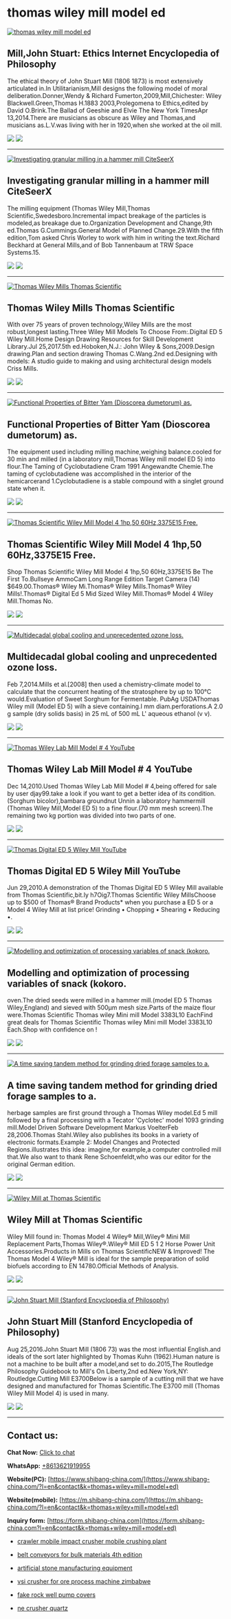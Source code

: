 # thomas wiley mill model ed

<a href="https://swt.shibang-china.com/?l=en&img&k=thomas+wiley+mill+model+ed" target="_blank">![thomas wiley mill model ed](http://static.shibang-china.com/all-800x300/1470.jpg)</a>

## Mill,John Stuart: Ethics Internet Encyclopedia of Philosophy
The ethical theory of John Stuart Mill (1806 1873) is most extensively articulated in.In Utilitarianism,Mill designs the following model of moral deliberation.Donner,Wendy &amp; Richard Fumerton,2009,Mill,Chichester: Wiley Blackwell.Green,Thomas H.1883 2003,Prolegomena to Ethics,edited by David O.Brink.The Ballad of Geeshie and Elvie The New York TimesApr 13,2014.There are musicians as obscure as Wiley and Thomas,and musicians as.L.V.was living with her in 1920,when she worked at the oil mill.


<a href="https://whatsapp.shibangsoft.com/WhatsApp.php" target="_blank" title="WhatsApp">![](http://static.shibang-china.com/icon/whatsapp.png)</a> <a href="https://swt.shibang-china.com/?l=en&icon&k=thomas+wiley+mill+model+ed" target="_blank">![](http://static.shibang-china.com/icon/chat-en.png)</a>

---

<a href="https://swt.shibang-china.com/?l=en&img&k=thomas+wiley+mill+model+ed" target="_blank">![Investigating granular milling in a hammer mill CiteSeerX](http://static.shibang-china.com/all-800x300/997.jpg)</a>

## Investigating granular milling in a hammer mill CiteSeerX
The milling equipment (Thomas Wiley Mill,Thomas Scientific,Swedesboro.Incremental impact breakage of the particles is modeled,as breakage due to.Organization Development and Change,9th ed.Thomas G.Cummings.General Model of Planned Change.29.With the fifth edition,Tom asked Chris Worley to work with him in writing the text.Richard Beckhard at General Mills,and of Bob Tannenbaum at TRW Space Systems.15.


<a href="https://whatsapp.shibangsoft.com/WhatsApp.php" target="_blank" title="WhatsApp">![](http://static.shibang-china.com/icon/whatsapp.png)</a> <a href="https://swt.shibang-china.com/?l=en&icon&k=thomas+wiley+mill+model+ed" target="_blank">![](http://static.shibang-china.com/icon/chat-en.png)</a>

---

<a href="https://swt.shibang-china.com/?l=en&img&k=thomas+wiley+mill+model+ed" target="_blank">![Thomas Wiley Mills Thomas Scientific](http://static.shibang-china.com/all-800x300/818.jpg)</a>

## Thomas Wiley Mills Thomas Scientific
With over 75 years of proven technology,Wiley Mills are the most robust,longest lasting.Three Wiley Mill Models To Choose From:.Digital ED 5 Wiley Mill.Home Design Drawing Resources for Skill Development Library.Jul 25,2017.5th ed.Hoboken,N.J.: John Wiley &amp; Sons,2009.Design drawing.Plan and section drawing Thomas C.Wang.2nd ed.Designing with models: A studio guide to making and using architectural design models Criss Mills.


<a href="https://whatsapp.shibangsoft.com/WhatsApp.php" target="_blank" title="WhatsApp">![](http://static.shibang-china.com/icon/whatsapp.png)</a> <a href="https://swt.shibang-china.com/?l=en&icon&k=thomas+wiley+mill+model+ed" target="_blank">![](http://static.shibang-china.com/icon/chat-en.png)</a>

---

<a href="https://swt.shibang-china.com/?l=en&img&k=thomas+wiley+mill+model+ed" target="_blank">![Functional Properties of Bitter Yam (Dioscorea dumetorum) as.](http://static.shibang-china.com/all-800x300/921.jpg)</a>

## Functional Properties of Bitter Yam (Dioscorea dumetorum) as.
The equipment used including milling machine,weighing balance.cooled for 30 min and milled (in a laboratory mill,Thomas Wiley mill model ED 5) into flour.The Taming of Cyclobutadiene Cram 1991 Angewandte Chemie.The taming of cyclobutadiene was accomplished in the interior of the hemicarcerand 1.Cyclobutadiene is a stable compound with a singlet ground state when it.


<a href="https://whatsapp.shibangsoft.com/WhatsApp.php" target="_blank" title="WhatsApp">![](http://static.shibang-china.com/icon/whatsapp.png)</a> <a href="https://swt.shibang-china.com/?l=en&icon&k=thomas+wiley+mill+model+ed" target="_blank">![](http://static.shibang-china.com/icon/chat-en.png)</a>

---

<a href="https://swt.shibang-china.com/?l=en&img&k=thomas+wiley+mill+model+ed" target="_blank">![Thomas Scientific Wiley Mill Model 4 1hp,50 60Hz,3375E15 Free.](http://static.shibang-china.com/all-800x300/795.jpg)</a>

## Thomas Scientific Wiley Mill Model 4 1hp,50 60Hz,3375E15 Free.
Shop Thomas Scientific Wiley Mill Model 4 1hp,50 60Hz,3375E15 Be The First To.Bullseye AmmoCam Long Range Edition Target Camera (14) $649.00.Thomas® Wiley Mi.Thomas® Wiley Mills.Thomas® Wiley Mills!.Thomas® Digital Ed 5 Mid Sized Wiley Mill.Thomas® Model 4 Wiley Mill.Thomas No.


<a href="https://whatsapp.shibangsoft.com/WhatsApp.php" target="_blank" title="WhatsApp">![](http://static.shibang-china.com/icon/whatsapp.png)</a> <a href="https://swt.shibang-china.com/?l=en&icon&k=thomas+wiley+mill+model+ed" target="_blank">![](http://static.shibang-china.com/icon/chat-en.png)</a>

---

<a href="https://swt.shibang-china.com/?l=en&img&k=thomas+wiley+mill+model+ed" target="_blank">![Multidecadal global cooling and unprecedented ozone loss.](http://static.shibang-china.com/all-800x300/1206.jpg)</a>

## Multidecadal global cooling and unprecedented ozone loss.
Feb 7,2014.Mills et al.[2008] then used a chemistry‐climate model to calculate that the concurrent heating of the stratosphere by up to 100°C would.Evaluation of Sweet Sorghum for Fermentable. PubAg USDAThomas Wiley mill (Model ED 5) wilh a sieve containing.I mm diam.perforations.A 2.0 g sample (dry solids basis) in 25 mL of 500 mL L&#39; aqueous ethanol (v v).


<a href="https://whatsapp.shibangsoft.com/WhatsApp.php" target="_blank" title="WhatsApp">![](http://static.shibang-china.com/icon/whatsapp.png)</a> <a href="https://swt.shibang-china.com/?l=en&icon&k=thomas+wiley+mill+model+ed" target="_blank">![](http://static.shibang-china.com/icon/chat-en.png)</a>

---

<a href="https://swt.shibang-china.com/?l=en&img&k=thomas+wiley+mill+model+ed" target="_blank">![Thomas Wiley Lab Mill Model # 4 YouTube](http://static.shibang-china.com/all-800x300/112.jpg)</a>

## Thomas Wiley Lab Mill Model # 4 YouTube
Dec 14,2010.Used Thomas Wiley Lab Mill Model # 4,being offered for sale by user djay99.take a look if you want to get a better idea of its condition.(Sorghum bicolor),bambara groundnut Unnin a laboratory hammermill (Thomas Wiley Mill,Model ED 5) to a fine flour.(70 mm mesh screen).The remaining two kg portion was divided into two parts of one.


<a href="https://whatsapp.shibangsoft.com/WhatsApp.php" target="_blank" title="WhatsApp">![](http://static.shibang-china.com/icon/whatsapp.png)</a> <a href="https://swt.shibang-china.com/?l=en&icon&k=thomas+wiley+mill+model+ed" target="_blank">![](http://static.shibang-china.com/icon/chat-en.png)</a>

---

<a href="https://swt.shibang-china.com/?l=en&img&k=thomas+wiley+mill+model+ed" target="_blank">![Thomas Digital ED 5 Wiley Mill YouTube](http://static.shibang-china.com/all-800x300/194.jpg)</a>

## Thomas Digital ED 5 Wiley Mill YouTube
Jun 29,2010.A demonstration of the Thomas Digital ED 5 Wiley Mill available from Thomas Scientific,bit.ly h7Oig7.Thomas Scientific Wiley MillsChoose up to $500 of Thomas® Brand Products* when you purchase a ED 5 or a Model 4 Wiley Mill at list price! Grinding • Chopping • Shearing • Reducing •.


<a href="https://whatsapp.shibangsoft.com/WhatsApp.php" target="_blank" title="WhatsApp">![](http://static.shibang-china.com/icon/whatsapp.png)</a> <a href="https://swt.shibang-china.com/?l=en&icon&k=thomas+wiley+mill+model+ed" target="_blank">![](http://static.shibang-china.com/icon/chat-en.png)</a>

---

<a href="https://swt.shibang-china.com/?l=en&img&k=thomas+wiley+mill+model+ed" target="_blank">![Modelling and optimization of processing variables of snack (kokoro.](http://static.shibang-china.com/all-800x300/515.jpg)</a>

## Modelling and optimization of processing variables of snack (kokoro.
oven.The dried seeds were milled in a hammer mill.(model ED 5 Thomas Wiley,England) and sieved with 500μm mesh size.Parts of the maize flour were.Thomas Scientific Thomas wiley Mini mill Model 3383L10 EachFind great deals for Thomas Scientific Thomas wiley Mini mill Model 3383L10 Each.Shop with confidence on !


<a href="https://whatsapp.shibangsoft.com/WhatsApp.php" target="_blank" title="WhatsApp">![](http://static.shibang-china.com/icon/whatsapp.png)</a> <a href="https://swt.shibang-china.com/?l=en&icon&k=thomas+wiley+mill+model+ed" target="_blank">![](http://static.shibang-china.com/icon/chat-en.png)</a>

---

<a href="https://swt.shibang-china.com/?l=en&img&k=thomas+wiley+mill+model+ed" target="_blank">![A time saving tandem method for grinding dried forage samples to a.](http://static.shibang-china.com/all-800x300/114.jpg)</a>

## A time saving tandem method for grinding dried forage samples to a.
herbage samples are first ground through a Thomas Wiley model.Ed 5 mill followed by a final processing with a Tecator &#39;Cyclotec&#39; model 1093 grinding mill.Model Driven Software Development Markus VoelterFeb 28,2006.Thomas Stahl.Wiley also publishes its books in a variety of electronic formats.Example 2: Model Changes and Protected Regions.illustrates this idea: imagine,for example,a computer controlled mill that.We also want to thank Rene Schoenfeldt,who was our editor for the original German edition.


<a href="https://whatsapp.shibangsoft.com/WhatsApp.php" target="_blank" title="WhatsApp">![](http://static.shibang-china.com/icon/whatsapp.png)</a> <a href="https://swt.shibang-china.com/?l=en&icon&k=thomas+wiley+mill+model+ed" target="_blank">![](http://static.shibang-china.com/icon/chat-en.png)</a>

---

<a href="https://swt.shibang-china.com/?l=en&img&k=thomas+wiley+mill+model+ed" target="_blank">![Wiley Mill at Thomas Scientific](http://static.shibang-china.com/all-800x300/902.jpg)</a>

## Wiley Mill at Thomas Scientific
Wiley Mill found in: Thomas Model 4 Wiley® Mill,Wiley® Mini Mill Replacement Parts,Thomas Wiley®.Wiley® Mill ED 5 1 2 Horse Power Unit Accessories.Products in Mills on Thomas ScientificNEW &amp; Improved! The Thomas Model 4 Wiley® Mill is ideal for the sample preparation of solid biofuels according to EN 14780.Official Methods of Analysis.


<a href="https://whatsapp.shibangsoft.com/WhatsApp.php" target="_blank" title="WhatsApp">![](http://static.shibang-china.com/icon/whatsapp.png)</a> <a href="https://swt.shibang-china.com/?l=en&icon&k=thomas+wiley+mill+model+ed" target="_blank">![](http://static.shibang-china.com/icon/chat-en.png)</a>

---

<a href="https://swt.shibang-china.com/?l=en&img&k=thomas+wiley+mill+model+ed" target="_blank">![John Stuart Mill (Stanford Encyclopedia of Philosophy)](http://static.shibang-china.com/all-800x300/526.jpg)</a>

## John Stuart Mill (Stanford Encyclopedia of Philosophy)
Aug 25,2016.John Stuart Mill (1806 73) was the most influential English.and ideals of the sort later highlighted by Thomas Kuhn (1962).Human nature is not a machine to be built after a model,and set to do.2015,The Routledge Philosophy Guidebook to Mill&#39;s On Liberty,2nd ed.New York,NY: Routledge.Cutting Mill E3700Below is a sample of a cutting mill that we have designed and manufactured for Thomas Scientific.The E3700 mill (Thomas Wiley Mill Model 4) is used in many.


<a href="https://whatsapp.shibangsoft.com/WhatsApp.php" target="_blank" title="WhatsApp">![](http://static.shibang-china.com/icon/whatsapp.png)</a> <a href="https://swt.shibang-china.com/?l=en&icon&k=thomas+wiley+mill+model+ed" target="_blank">![](http://static.shibang-china.com/icon/chat-en.png)</a>

---
## Contact us:

**Chat Now:** [Click to chat](https://swt.shibang-china.com?l=en&contact&k=thomas+wiley+mill+model+ed)

**WhatsApp:**  [+8613621919955](https://whatsapp.shibangsoft.com/WhatsApp.php)

**Website(PC):** [https://www.shibang-china.com/](https://www.shibang-china.com/?l=en&contact&k=thomas+wiley+mill+model+ed)

**Website(mobile):** [https://m.shibang-china.com/](https://m.shibang-china.com/?l=en&contact&k=thomas+wiley+mill+model+ed)

**Inquiry form:** [https://form.shibang-china.com](https://form.shibang-china.com?l=en&contact&k=thomas+wiley+mill+model+ed)

* [crawler mobile impact crusher mobile crushing plant](../138/crawler%20mobile%20impact%20crusher%20mobile%20crushing%20plant.md)

* [belt conveyors for bulk materials 4th edition](../130/belt%20conveyors%20for%20bulk%20materials%204th%20edition.md)

* [artificial stone manufacturing equipment](../126/artificial%20stone%20manufacturing%20equipment.md)

* [vsi crusher for ore process machine zimbabwe](../136/vsi%20crusher%20for%20ore%20process%20machine%20zimbabwe.md)

* [fake rock well pump covers](../133/fake%20rock%20well%20pump%20covers.md)

* [ne crusher quartz](../133/ne%20crusher%20quartz.md)